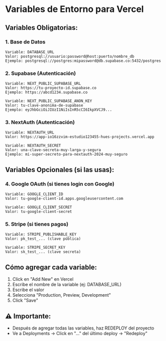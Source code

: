 # Variables de Entorno para Vercel

## Variables Obligatorias:

### 1. Base de Datos

```
Variable: DATABASE_URL
Valor: postgresql://usuario:password@host:puerto/nombre_db
Ejemplo: postgresql://postgres:mipassword@db.supabase.co:5432/postgres
```

### 2. Supabase (Autenticación)

```
Variable: NEXT_PUBLIC_SUPABASE_URL
Valor: https://tu-proyecto-id.supabase.co
Ejemplo: https://abcd1234.supabase.co

Variable: NEXT_PUBLIC_SUPABASE_ANON_KEY
Valor: tu-clave-anonima-de-supabase
Ejemplo: eyJhbGciOiJIUzI1NiIsInR5cCI6IkpXVCJ9...
```

### 3. NextAuth (Autenticación)

```
Variable: NEXTAUTH_URL
Valor: https://app-io16zzvim-estudio123455-hues-projects.vercel.app

Variable: NEXTAUTH_SECRET
Valor: una-clave-secreta-muy-larga-y-segura
Ejemplo: mi-super-secreto-para-nextauth-2024-muy-seguro
```

## Variables Opcionales (si las usas):

### 4. Google OAuth (si tienes login con Google)

```
Variable: GOOGLE_CLIENT_ID
Valor: tu-google-client-id.apps.googleusercontent.com

Variable: GOOGLE_CLIENT_SECRET
Valor: tu-google-client-secret
```

### 5. Stripe (si tienes pagos)

```
Variable: STRIPE_PUBLISHABLE_KEY
Valor: pk_test_... (clave pública)

Variable: STRIPE_SECRET_KEY
Valor: sk_test_... (clave secreta)
```

## Cómo agregar cada variable:

1. Click en "Add New" en Vercel
2. Escribe el nombre de la variable (ej: DATABASE_URL)
3. Escribe el valor
4. Selecciona "Production, Preview, Development"
5. Click "Save"

## ⚠️ Importante:

- Después de agregar todas las variables, haz REDEPLOY del proyecto
- Ve a Deployments → Click en "..." del último deploy → "Redeploy"
